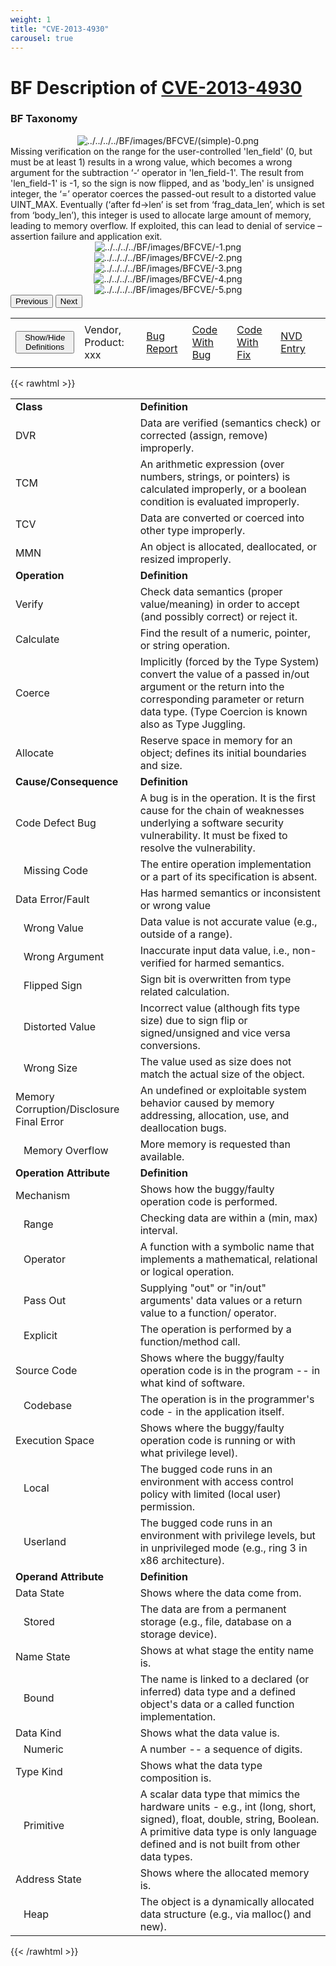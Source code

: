```yaml
---
weight: 1
title: "CVE-2013-4930"
carousel: true
---
```

# BF Description of [CVE-2013-4930](https://cve.mitre.org/cgi-bin/cvename.cgi?name=CVE-2013-4930) 

### BF Taxonomy

<map name="image-map">
<area target="" alt="Example tooltip1" title="Example tooltip1" href="" coords="315,170,44,106" shape="rect">
<area target="" alt="Example tooltip2" title="Example tooltip2" href="" coords="388,108,661,170" shape="rect">
<area target="" alt="Example tooltip3" title="Example tooltip3" href="" coords="736,107,1007,170" shape="rect">
</map>

<div>
<div class="row">
<div class="col-5">
<div>
<div style="text-align:center">
<img src="../../../../BF/images/BFCVE/CVE-2013-4930(simple)-0.png" alt="../../../../BF/images/BFCVE/(simple)-0.png" usemap="#image-map"/>
</div>
</div>

</div>
<div class="col">
<div class="row">
<div >
Missing verification on the range for the user-controlled 'len_field' (0, but must be at least 1) results in a wrong value, which becomes a wrong argument for the subtraction ‘-‘ operator in 'len_field-1'. The result from 'len_field-1' is -1, so the sign is now flipped, and as 'body_len' is unsigned integer, the ‘=’ operator coerces the passed-out result to a distorted value UINT_MAX. Eventually (‘after fd->len’ is set from ‘frag_data_len’, which is set from ‘body_len’), this integer is used to allocate large amount of memory, leading to memory overflow. If exploited, this can lead to denial of service – assertion failure and application exit.
</div>
</div>

<div class ="row">
<div>
<div id="carouselControls" class="carousel slide" data-interval="false" data-wrap="false">
<div class="carousel-inner">

<div class="carousel-item active" style="text-align:center">
				
<img src="../../../../BF/images/BFCVE/CVE-2013-4930-1.png" alt="../../../../BF/images/BFCVE/-1.png" usemap="#image-map="/>
			</div>
		
<div class="carousel-item" style="text-align:center">
				
<img src="../../../../BF/images/BFCVE/CVE-2013-4930-2.png" alt="../../../../BF/images/BFCVE/-2.png" usemap="#image-map="/>
			</div>
		
<div class="carousel-item" style="text-align:center">
				
<img src="../../../../BF/images/BFCVE/CVE-2013-4930-3.png" alt="../../../../BF/images/BFCVE/-3.png" usemap="#image-map="/>
			</div>
		
<div class="carousel-item" style="text-align:center">
				
<img src="../../../../BF/images/BFCVE/CVE-2013-4930-4.png" alt="../../../../BF/images/BFCVE/-4.png" usemap="#image-map="/>
			</div>
		
<div class="carousel-item" style="text-align:center">
				
<img src="../../../../BF/images/BFCVE/CVE-2013-4930-5.png" alt="../../../../BF/images/BFCVE/-5.png" usemap="#image-map="/>
			</div>
		
</div>
<button class="carousel-control-prev" type="button" data-bs-target="#carouselControls" data-bs-slide="prev">
<span class="carousel-control-prev-icon" aria-hidden="true"></span>
<span class="visually-hidden">Previous</span>
</button>
<button class="carousel-control-next" type="button" data-bs-target="#carouselControls" data-bs-slide="next">
<span class="carousel-control-next-icon" aria-hidden="true"></span>
<span class="visually-hidden">Next</span>
</button>
</div>
</div>
</div>
</div>
</div>

<table>
<tr>
<td>
<button class="btn btn-secondary" type="button" data-bs-toggle="collapse" data-bs-target="#collapseTable" aria-expanded="false" aria-controls="collapseTable">Show/Hide Definitions</button>
</td>
<td class="text-center">Vendor, Product: xxx</td><td>

[Bug Report](https://bugs.wireshark.org/bugzilla/show_bug.cgi?id=8916)</td><td>
[Code With Bug](http://anonsvn.wireshark.org/viewvc?view=revision&amp;amp;revision=50474)</td><td>
[Code With Fix](https://bugs.wireshark.org/bugzilla/show_bug.cgi?id=8916)</td><td>
[NVD Entry](https://nvd.nist.gov/vuln/detail/CVE-2013-4930)</td><td>
</tr>
</table>

{{< rawhtml >}}
<div class="collapse" id="collapseTable">
<div class="card card-body">
<table>
<tr>
			<td><strong>Class</strong></td>
	<td><strong>Definition</strong></td>
	</tr>
	<tr>
			<td>DVR</td>
	<td>Data are verified (semantics check) or corrected (assign, remove) improperly.</td>
	</tr>
	<tr>
			<td>TCM</td>
	<td>An arithmetic expression (over numbers, strings, or pointers) is calculated improperly, or a boolean condition is evaluated improperly.</td>
	</tr>
	<tr>
			<td>TCV</td>
	<td>Data are converted or coerced into other type improperly.</td>
	</tr>
	<tr>
			<td>MMN</td>
	<td>An object is allocated, deallocated, or resized improperly.</td>
	</tr>
	<tr>
			<td><strong>Operation</strong></td>
	<td><strong>Definition</strong></td>
	</tr>
	<tr>
			<td>Verify</td>
	<td>Check data semantics (proper value/meaning) in order to accept (and possibly correct) or reject it.</td>
	</tr>
	<tr>
			<td>Calculate</td>
	<td>Find the result of a numeric, pointer, or string operation.</td>
	</tr>
	<tr>
			<td>Coerce</td>
	<td>Implicitly (forced by the Type System) convert the value of a passed in/out argument or the return into the corresponding parameter or return data type. (Type Coercion is known also as Type Juggling.</td>
	</tr>
	<tr>
			<td>Allocate</td>
	<td>Reserve space in memory for an object; defines its initial boundaries and size.</td>
	</tr>
	<tr>
			<td><strong>Cause/Consequence</strong></td>
	<td><strong>Definition</strong></td>
	</tr>
	<tr>
			<td>Code Defect Bug</td>
	<td>A bug is in the operation. It is the first cause for the chain of weaknesses underlying a software security vulnerability. It must be fixed to resolve the vulnerability.</td>
	</tr>
	<tr>
			<td>   Missing Code</td>
	<td>The entire operation implementation or a part of its specification is absent.</td>
	</tr>
	<tr>
			<td>Data Error/Fault</td>
	<td>Has harmed semantics or inconsistent or wrong value</td>
	</tr>
	<tr>
			<td>   Wrong Value</td>
	<td>Data value is not accurate value (e.g., outside of a range).</td>
	</tr>
	<tr>
			<td>   Wrong Argument</td>
	<td>Inaccurate input data value, i.e., non-verified for harmed semantics.</td>
	</tr>
	<tr>
			<td>   Flipped Sign</td>
	<td>Sign bit is overwritten from type related calculation.</td>
	</tr>
	<tr>
			<td>   Distorted Value</td>
	<td>Incorrect value (although fits type size) due to sign flip or signed/unsigned and vice versa conversions.</td>
	</tr>
	<tr>
			<td>   Wrong Size</td>
	<td>The value used as size does not match the actual size of the object.</td>
	</tr>
	<tr>
			<td>Memory Corruption/Disclosure Final Error</td>
	<td>An undefined or exploitable system behavior caused by memory addressing, allocation, use, and deallocation bugs.</td>
	</tr>
	<tr>
			<td>   Memory Overflow</td>
	<td>More memory is requested than available.</td>
	</tr>
	<tr>
			<td><strong>Operation Attribute</strong></td>
	<td><strong>Definition</strong></td>
	</tr>
	<tr>
			<td>Mechanism</td>
	<td>Shows how the buggy/faulty operation code is performed.</td>
	</tr>
	<tr>
			<td>   Range</td>
	<td>Checking data are within a (min, max) interval.</td>
	</tr>
	<tr>
			<td>   Operator</td>
	<td>A function with a symbolic name that implements a mathematical, relational or logical operation.</td>
	</tr>
	<tr>
			<td>   Pass Out</td>
	<td>Supplying "out" or "in/out" arguments' data values or a return value to a function/ operator.</td>
	</tr>
	<tr>
			<td>   Explicit</td>
	<td>The operation is performed by a function/method call.</td>
	</tr>
	<tr>
			<td>Source Code</td>
	<td>Shows where the buggy/faulty operation code is in the program -- in what kind of software.</td>
	</tr>
	<tr>
			<td>   Codebase</td>
	<td>The operation is in the programmer's code - in the application itself.</td>
	</tr>
	<tr>
			<td>Execution Space</td>
	<td>Shows where the buggy/faulty operation code is running or with what privilege level).</td>
	</tr>
	<tr>
			<td>   Local</td>
	<td>The bugged code runs in an environment with access control policy with limited (local user) permission.</td>
	</tr>
	<tr>
			<td>   Userland</td>
	<td>The bugged code runs in an environment with privilege levels, but in unprivileged mode (e.g., ring 3 in x86 architecture).</td>
	</tr>
	<tr>
			<td><strong>Operand Attribute</strong></td>
	<td><strong>Definition</strong></td>
	</tr>
	<tr>
			<td>Data State</td>
	<td>Shows where the data come from.</td>
	</tr>
	<tr>
			<td>   Stored</td>
	<td>The data are from a permanent storage (e.g., file, database on a storage device).</td>
	</tr>
	<tr>
			<td>Name State</td>
	<td>Shows at what stage the entity name is.</td>
	</tr>
	<tr>
			<td>   Bound</td>
	<td>The name is linked to a declared (or inferred) data type and a defined object's data or a called function implementation.</td>
	</tr>
	<tr>
			<td>Data Kind</td>
	<td>Shows what the data value is.</td>
	</tr>
	<tr>
			<td>   Numeric</td>
	<td>A number -- a sequence of digits.</td>
	</tr>
	<tr>
			<td>Type Kind</td>
	<td>Shows what the data type composition is.</td>
	</tr>
	<tr>
			<td>   Primitive</td>
	<td>A scalar data type that mimics the hardware units - e.g., int (long, short, signed), float, double, string, Boolean. A primitive data type is only language defined and is not built from other data types.</td>
	</tr>
	<tr>
			<td>Address State</td>
	<td>Shows where the allocated memory is.</td>
	</tr>
	<tr>
			<td>   Heap</td>
	<td>The object is a dynamically allocated data structure (e.g., via malloc() and new).</td>
	</tr>
	
</table>
</div>
</div>
{{< /rawhtml >}}
